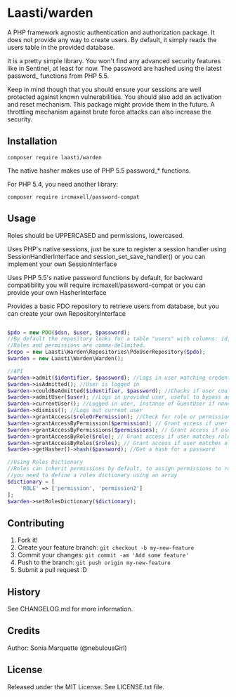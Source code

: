 # Laasti/warden

A PHP framework agnostic authentication and authorization package.
It does not provide any way to create users. By default, it simply reads the users table in the provided database.

It is a pretty simple library. You won't find any advanced security features like in Sentinel, at least for now.
The password are hashed using the latest password_ functions from PHP 5.5.

Keep in mind though that you should ensure your sessions are well protected against known vulnerabilities.
You should also add an activation and reset mechanism. This package might provide them in the future.
A throttling mechanism against brute force attacks can also increase the security.

## Installation

```
composer require laasti/warden
```

The native hasher makes use of PHP 5.5 password_* functions.

For PHP 5.4, you need another library:

```
composer require ircmaxell/password-compat
```

## Usage

Roles should be UPPERCASED and permissions, lowercased.

Uses PHP's native sessions, just be sure to register a session handler using SessionHandlerInterface and session_set_save_handler()
or you can implement your own SessionInterface

Uses PHP 5.5's native password functions by default, for backward compatibility you will require ircmaxell/password-compat
or you can provide your own HasherInterface

Provides a basic PDO repository to retrieve users from database, but you can create your own RepositoryInterface

```php

$pdo = new PDO($dsn, $user, $password);
//By default the repository looks for a table "users" with columns: id, email, password, roles, permissions
//Roles and permissions are comma-delimited.
$repo = new Laasti\Warden\Repositories\PdoUserRepository($pdo);
$warden = new Laasti\Warden\Warden();

//API
$warden->admit($identifier, $password); //Logs in user matching credentials
$warden->isAdmitted(); //User is logged in
$warden->couldBeAdmitted($identifier, $password); //Checks if user could be logged in
$warden->admitUser($user); //Logs in provided user, useful to bypass authentication
$warden->currentUser(); //Logged in user, instance of GuestUser if none
$warden->dismiss(); //Logs out current user
$warden->grantAccess($roleOrPermission); //Check for role or permission in current user
$warden->grantAccessByPermission($permission); // Grant access if user matches permission
$warden->grantAccessByPermissions($permissions); // Grant access if user matches all permissions
$warden->grantAccessByRole($role); // Grant access if user matches role
$warden->grantAccessByRoles($roles); // Grant access if user matches all roles
$warden->getHasher()->hash($password); //Get a hash for a password

//Using Roles Dictionary
//Roles can inherit permissions by default, to assign permissions to roles
//you need to define a roles dictionary using an array
$dictionary = [
    'ROLE' => ['permission', 'permission2']
];
$warden->setRolesDictionary($dictionary);
```

## Contributing

1. Fork it!
2. Create your feature branch: `git checkout -b my-new-feature`
3. Commit your changes: `git commit -am 'Add some feature'`
4. Push to the branch: `git push origin my-new-feature`
5. Submit a pull request :D

## History

See CHANGELOG.md for more information.

## Credits

Author: Sonia Marquette (@nebulousGirl)

## License

Released under the MIT License. See LICENSE.txt file.